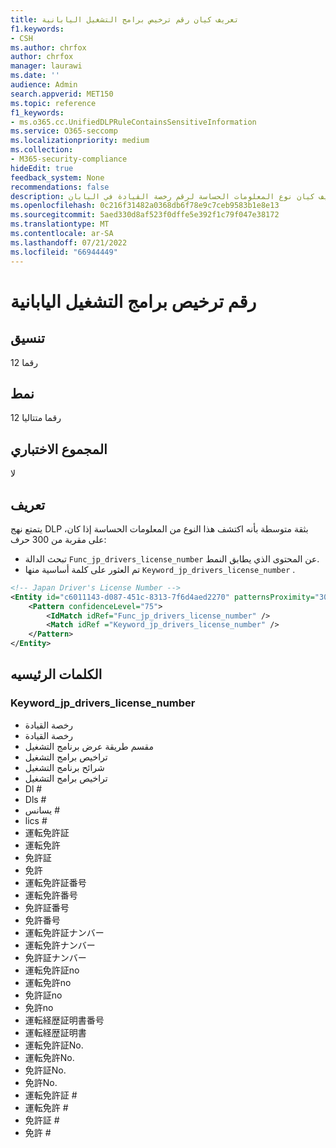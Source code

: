 ```yaml
---
title: تعريف كيان رقم ترخيص برامج التشغيل اليابانية
f1.keywords:
- CSH
ms.author: chrfox
author: chrfox
manager: laurawi
ms.date: ''
audience: Admin
search.appverid: MET150
ms.topic: reference
f1_keywords:
- ms.o365.cc.UnifiedDLPRuleContainsSensitiveInformation
ms.service: O365-seccomp
ms.localizationpriority: medium
ms.collection:
- M365-security-compliance
hideEdit: true
feedback_system: None
recommendations: false
description: تعريف كيان نوع المعلومات الحساسة لرقم رخصة القيادة في اليابان.
ms.openlocfilehash: 0c216f31482a0368db6f78e9c7ceb9583b1e8e13
ms.sourcegitcommit: 5aed330d8af523f0dffe5e392f1c79f047e38172
ms.translationtype: MT
ms.contentlocale: ar-SA
ms.lasthandoff: 07/21/2022
ms.locfileid: "66944449"
---
```

# <a name="japan-drivers-license-number"></a>رقم ترخيص برامج التشغيل اليابانية

## <a name="format"></a>تنسيق

12 رقما

## <a name="pattern"></a>نمط

12 رقما متتاليا

## <a name="checksum"></a>المجموع الاختباري

لا

## <a name="definition"></a>تعريف

يتمتع نهج DLP بثقة متوسطة بأنه اكتشف هذا النوع من المعلومات الحساسة إذا كان، على مقربة من 300 حرف:

- تبحث الدالة `Func_jp_drivers_license_number` عن المحتوى الذي يطابق النمط.
- تم العثور على كلمة أساسية منها `Keyword_jp_drivers_license_number` .

```xml
<!-- Japan Driver's License Number -->
<Entity id="c6011143-d087-451c-8313-7f6d4aed2270" patternsProximity="300" recommendedConfidence="75">
    <Pattern confidenceLevel="75">
        <IdMatch idRef="Func_jp_drivers_license_number" />
        <Match idRef ="Keyword_jp_drivers_license_number" />
    </Pattern>
</Entity>
```

## <a name="keywords"></a>الكلمات الرئيسيه

### <a name="keyword_jp_drivers_license_number"></a>Keyword_jp_drivers_license_number

- رخصة القيادة
- رخصة القيادة
- مقسم طريقة عرض برنامج التشغيل
- تراخيص برامج التشغيل
- شرائح برنامج التشغيل
- تراخيص برامج التشغيل
- Dl #
- Dls #
- يسانس #
- lics #
- 運転免許証
- 運転免許
- 免許証
- 免許
- 運転免許証番号
- 運転免許番号
- 免許証番号
- 免許番号
- 運転免許証ナンバー
- 運転免許ナンバー
- 免許証ナンバー
- 運転免許証no
- 運転免許no
- 免許証no
- 免許no
- 運転経歴証明書番号
- 運転経歴証明書
- 運転免許証No.
- 運転免許No.
- 免許証No.
- 免許No.
- 運転免許証 #
- 運転免許 #
- 免許証 #
- 免許 #